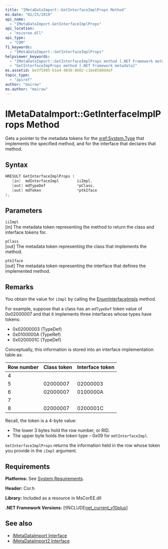 ```yaml
---
title: "IMetaDataImport::GetInterfaceImplProps Method"
ms.date: "02/25/2019"
api_name: 
  - "IMetaDataImport.GetInterfaceImplProps"
api_location: 
  - "mscoree.dll"
api_type: 
  - "COM"
f1_keywords: 
  - "IMetaDataImport::GetInterfaceImplProps"
helpviewer_keywords: 
  - "IMetaDataImport::GetInterfaceImplProps method [.NET Framework metadata]"
  - "GetInterfaceImpProps method [.NET Framework metadata]"
ms.assetid: be3f5985-b1e4-4036-8602-c16e8508d4af
topic_type: 
  - "apiref"
author: "mairaw"
ms.author: "mairaw"
---
```

# IMetaDataImport::GetInterfaceImplProps Method
Gets a pointer to the metadata tokens for the <xref:System.Type> that implements the specified method, and for the interface that declares that method.
  
## Syntax  
  
```cpp  
HRESULT GetInterfaceImplProps (  
   [in]  mdInterfaceImpl        iiImpl,  
   [out] mdTypeDef              *pClass,  
   [out] mdToken                *ptkIface  
);  
```  
  
## Parameters  
 `iiImpl`  
 [in] The metadata token representing the method to return the class and interface tokens for.  
  
 `pClass`  
 [out] The metadata token representing the class that implements the method.  
  
 `ptkIface`  
 [out] The metadata token representing the interface that defines the implemented method.  

## Remarks

 You obtain the value for `iImpl` by calling the [EnumInterfaceImpls](imetadataimport-enuminterfaceimpls-method.md) method.
 
 For example, suppose that a class has an `mdTypeDef` token value of 0x02000007 and that it implements three
interfaces whose types have tokens: 

- 0x02000003 (TypeDef)
- 0x0100000A (TypeRef)
- 0x0200001C (TypeDef)

Conceptually, this information is stored into an interface implementation table as:

| Row number | Class token | Interface token |
|------------|-------------|-----------------|
| 4          |             |                 |
| 5          | 02000007    | 02000003        |
| 6          | 02000007    | 0100000A        |
| 7          |             |                 |
| 8          | 02000007    | 0200001C        |

Recall, the token is a 4-byte value:

- The lower 3 bytes hold the row number, or RID.
- The upper byte holds the token type – 0x09 for `mdtInterfaceImpl`.

`GetInterfaceImplProps` returns the information held in the row whose token you provide in the `iImpl` argument. 
  
## Requirements  
 **Platforms:** See [System Requirements](../../../../docs/framework/get-started/system-requirements.md).  
  
 **Header:** Cor.h  
  
 **Library:** Included as a resource in MsCorEE.dll  
  
 **.NET Framework Versions:** [!INCLUDE[net_current_v10plus](../../../../includes/net-current-v10plus-md.md)]  
  
## See also

- [IMetaDataImport Interface](../../../../docs/framework/unmanaged-api/metadata/imetadataimport-interface.md)
- [IMetaDataImport2 Interface](../../../../docs/framework/unmanaged-api/metadata/imetadataimport2-interface.md)
